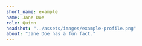 ```yaml
---
short_name: example
name: Jane Doe
role: Quinn
headshot: "../assets/images/example-profile.png"
about: "Jane Doe has a fun fact."
---
```

